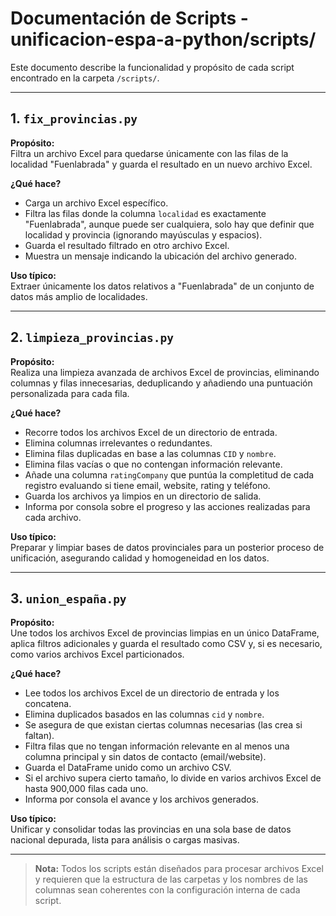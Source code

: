 # Documentación de Scripts - unificacion-espa-a-python/scripts/

Este documento describe la funcionalidad y propósito de cada script encontrado en la carpeta `/scripts/`.

---

## 1. `fix_provincias.py`

**Propósito:**  
Filtra un archivo Excel para quedarse únicamente con las filas de la localidad "Fuenlabrada" y guarda el resultado en un nuevo archivo Excel.

**¿Qué hace?**
- Carga un archivo Excel específico.
- Filtra las filas donde la columna `localidad` es exactamente "Fuenlabrada", aunque puede ser cualquiera, solo hay que definir que localidad y provincia (ignorando mayúsculas y espacios).
- Guarda el resultado filtrado en otro archivo Excel.
- Muestra un mensaje indicando la ubicación del archivo generado.

**Uso típico:**  
Extraer únicamente los datos relativos a "Fuenlabrada" de un conjunto de datos más amplio de localidades.

---

## 2. `limpieza_provincias.py`

**Propósito:**  
Realiza una limpieza avanzada de archivos Excel de provincias, eliminando columnas y filas innecesarias, deduplicando y añadiendo una puntuación personalizada para cada fila.

**¿Qué hace?**
- Recorre todos los archivos Excel de un directorio de entrada.
- Elimina columnas irrelevantes o redundantes.
- Elimina filas duplicadas en base a las columnas `CID` y `nombre`.
- Elimina filas vacías o que no contengan información relevante.
- Añade una columna `ratingCompany` que puntúa la completitud de cada registro evaluando si tiene email, website, rating y teléfono.
- Guarda los archivos ya limpios en un directorio de salida.
- Informa por consola sobre el progreso y las acciones realizadas para cada archivo.

**Uso típico:**  
Preparar y limpiar bases de datos provinciales para un posterior proceso de unificación, asegurando calidad y homogeneidad en los datos.

---

## 3. `union_españa.py`

**Propósito:**  
Une todos los archivos Excel de provincias limpias en un único DataFrame, aplica filtros adicionales y guarda el resultado como CSV y, si es necesario, como varios archivos Excel particionados.

**¿Qué hace?**
- Lee todos los archivos Excel de un directorio de entrada y los concatena.
- Elimina duplicados basados en las columnas `cid` y `nombre`.
- Se asegura de que existan ciertas columnas necesarias (las crea si faltan).
- Filtra filas que no tengan información relevante en al menos una columna principal y sin datos de contacto (email/website).
- Guarda el DataFrame unido como un archivo CSV.
- Si el archivo supera cierto tamaño, lo divide en varios archivos Excel de hasta 900,000 filas cada uno.
- Informa por consola el avance y los archivos generados.

**Uso típico:**  
Unificar y consolidar todas las provincias en una sola base de datos nacional depurada, lista para análisis o cargas masivas.

---

> **Nota:** Todos los scripts están diseñados para procesar archivos Excel y requieren que la estructura de las carpetas y los nombres de las columnas sean coherentes con la configuración interna de cada script.
